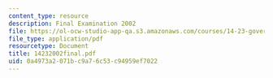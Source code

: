 ```yaml
---
content_type: resource
description: Final Examination 2002
file: https://ol-ocw-studio-app-qa.s3.amazonaws.com/courses/14-23-government-regulation-of-industry-spring-2003/0a4973a2071bc9a76c53c94959ef7022_14232002final.pdf
file_type: application/pdf
resourcetype: Document
title: 14232002final.pdf
uid: 0a4973a2-071b-c9a7-6c53-c94959ef7022
---
```

